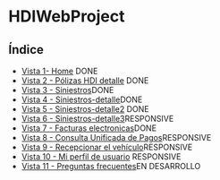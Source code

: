 # HDIWebProject

## Índice


* [Vista 1- Home](https://veronidas.github.io/HDIWebProject-master/Index.html) DONE
* [Vista 2 - Pólizas HDI detalle](https://veronidas.github.io/HDIWebProject-master/polizasHDI-detalle.html) DONE
* [Vista 3 - Siniestros](https://veronidas.github.io/HDIWebProject-master/Siniestros.html)DONE
* [Vista 4 - Siniestros-detalle](https://veronidas.github.io/HDIWebProject-master/Siniestros-detalle.html)DONE
* [Vista 5 - Siniestros-detalle2](https://veronidas.github.io/HDIWebProject-master/Siniestros-detalle2.html) DONE
* [Vista 6 - Siniestros-detalle3](https://veronidas.github.io/HDIWebProject-master/Siniestros-detalle3.html)RESPONSIVE
* [Vista 7 - Facturas electronicas](https://veronidas.github.io/HDIWebProject-master/Factura.html)DONE
* [Vista 8 - Consulta Unificada de Pagos](https://veronidas.github.io/HDIWebProject-master/Consulta.html)RESPONSIVE 
* [Vista 9 - Recepcionar el vehículo](https://veronidas.github.io/HDIWebProject-master/Recepcionar.html)RESPONSIVE
* [Vista 10 - Mi perfil de usuario](https://veronidas.github.io/HDIWebProject-master/Perfil.html) RESPONSIVE
* [Vista 11 - Preguntas frecuentes](https://veronidas.github.io/HDIWebProject-master/Preguntas.html)EN DESARROLLO





